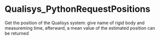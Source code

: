 # Qualisys_PythonRequestPositions

Get the position of the Qualisys system: give name of rigid body and measureming time, afterward, a mean value of the estimated position can be returned
